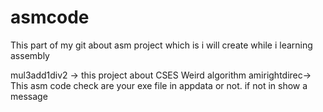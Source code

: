 # asmcode

This part of my git about asm project which is i will create while i learning assembly

mul3add1div2 -> this project about CSES Weird algorithm
amirightdirec-> This asm code check are your exe file in appdata or not. if not in show a message
